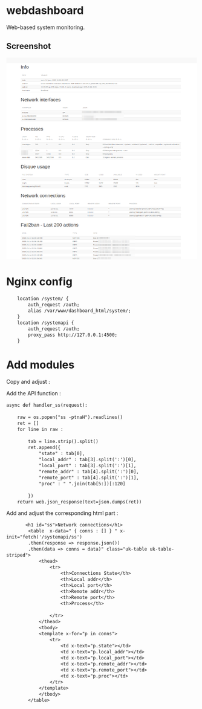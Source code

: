 # webdashboard

Web-based system monitoring.


## Screenshot

![Alt text](https://github.com/masterccc/webdashboard/blob/e135ed2156580f9e0b345871aec3af6b88e88083/dashboardsample.png "Optional title")

# Nginx config

```
    location /system/ {
        auth_request /auth;
        alias /var/www/dashboard_html/system/;
    }
    location /systemapi {
        auth_request /auth;
        proxy_pass http://127.0.0.1:4500;
    }
```

# Add modules

Copy and adjust : 

Add the API function :

```
async def handler_ss(request):

    raw = os.popen("ss -ptnaH").readlines()
    ret = []
    for line in raw :

        tab = line.strip().split()
        ret.append({
            "state" : tab[0],
            "local_addr" : tab[3].split(':')[0],
            "local_port" : tab[3].split(':')[1],
            "remote_addr" : tab[4].split(':')[0],
            "remote_port" : tab[4].split(':')[1],
            "proc" : " ".join(tab[5:])[:120]

        })
    return web.json_response(text=json.dumps(ret))

```

Add and adjust the corresponding html part :

```
       <h1 id="ss">Network connections</h1>
        <table  x-data=" { conns : [] } " x-init="fetch('/systemapi/ss')
        .then(response => response.json())
        .then(data => conns = data)" class="uk-table uk-table-striped">
            <thead>
                <tr>
                    <th>Connections State</th>
                    <th>Local addr</th>
                    <th>Local port</th>
                    <th>Remote addr</th>
                    <th>Remote port</th>
                    <th>Process</th>
                    
                </tr>
            </thead>
            <tbody>
            <template x-for="p in conns">
                <tr>
                    <td x-text="p.state"></td>
                    <td x-text="p.local_addr"></td>
                    <td x-text="p.local_port"></td>
                    <td x-text="p.remote_addr"></td>
                    <td x-text="p.remote_port"></td>
                    <td x-text="p.proc"></td>
                </tr>
            </template>
            </tbody>
        </table>
```
